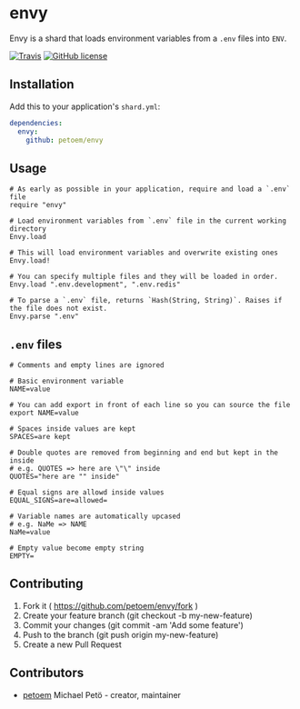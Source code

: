 # envy

Envy is a shard that loads environment variables from a `.env` files into `ENV`.

[![Travis](https://img.shields.io/travis/petoem/envy.svg?style=flat-square)](https://travis-ci.org/petoem/envy)
[![GitHub license](https://img.shields.io/badge/license-MIT-blue.svg?style=flat-square)](https://github.com/petoem/envy/blob/master/LICENSE)

## Installation

Add this to your application's `shard.yml`:

```yaml
dependencies:
  envy:
    github: petoem/envy
```

## Usage

```crystal
# As early as possible in your application, require and load a `.env` file
require "envy"

# Load environment variables from `.env` file in the current working directory
Envy.load

# This will load environment variables and overwrite existing ones
Envy.load!

# You can specify multiple files and they will be loaded in order.
Envy.load ".env.development", ".env.redis"

# To parse a `.env` file, returns `Hash(String, String)`. Raises if the file does not exist.
Envy.parse ".env"
```

## `.env` files

```shell
# Comments and empty lines are ignored

# Basic environment variable
NAME=value

# You can add export in front of each line so you can source the file
export NAME=value

# Spaces inside values are kept
SPACES=are kept

# Double quotes are removed from beginning and end but kept in the inside
# e.g. QUOTES => here are \"\" inside
QUOTES="here are "" inside"

# Equal signs are allowd inside values
EQUAL_SIGNS=are=allowed=

# Variable names are automatically upcased
# e.g. NaMe => NAME
NaMe=value

# Empty value become empty string
EMPTY= 
```

## Contributing

1. Fork it ( https://github.com/petoem/envy/fork )
2. Create your feature branch (git checkout -b my-new-feature)
3. Commit your changes (git commit -am 'Add some feature')
4. Push to the branch (git push origin my-new-feature)
5. Create a new Pull Request

## Contributors

- [petoem](https://github.com/petoem) Michael Petö - creator, maintainer
